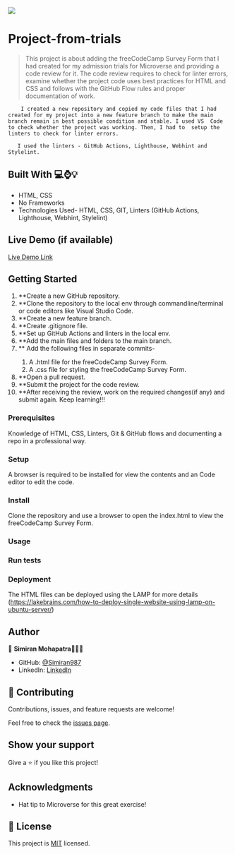 ![](https://img.shields.io/badge/Microverse-blueviolet)
# Project-from-trials


> This project is about adding the freeCodeCamp Survey Form that I had created for my admission trials for Microverse and providing a code review for it. The code review requires to check for linter errors, examine whether the project code uses best practices for HTML and CSS and follows with the GitHub Flow rules and proper documentation of work. 

        I created a new repository and copied my code files that I had created for my project into a new feature branch to make the main branch remain in best possible condition and stable. I used VS  Code to check whether the project was working. Then, I had to  setup the linters to check for linter errors.

       I used the linters - GitHub Actions, Lighthouse, Webhint and Stylelint.
   
## Built With 💻⌚️💡

- HTML, CSS
- No Frameworks
- Technologies Used- HTML, CSS, GIT, Linters (GitHub Actions, Lighthouse, Webhint, Stylelint)


## Live Demo (if available)

[Live Demo Link](https://livedemo.com)


## Getting Started
<ol>
   <li>**Create a new GitHub repository.</li>
   <li>**Clone the repository to the local env through commandline/terminal or code editors like Visual Studio Code.</li>
   <li>**Create a new feature branch.</li>
   <li>**Create .gitignore file.</li>
   <li>**Set up GitHub Actions and linters in the local env.</li>
   <li>**Add the main files and folders to the main branch.</li>
   <li>** Add the following files in separate commits-</li>
     <ol>
       <li>A .html file for the freeCodeCamp Survey Form.</li>
       <li>A .css file for styling the freeCodeCamp Survey Form.</li>
     </ol>
   <li>**Open a pull request.</li>
   <li>**Submit the project for the code review.</li>
   <li>**After receiving the review, work on the required changes(if any) and submit again. Keep learning!!!</li>
</ol>

### Prerequisites
Knowledge of HTML, CSS, Linters, Git & GitHub flows and documenting a repo in a professional way.

### Setup
A browser is required to be installed for view the contents and an Code editor to edit the code.

### Install
Clone the repository and use a browser to open the index.html to view the freeCodeCamp Survey Form.

### Usage

### Run tests

### Deployment
The HTML files can be deployed using the LAMP for more details (https://lakebrains.com/how-to-deploy-single-website-using-lamp-on-ubuntu-server/)

## Author

👤 **Simiran Mohapatra**👩🏻‍💼

- GitHub: [@Simiran987](https://github.com/Simiran987)
- LinkedIn: [LinkedIn](https://linkedin.com/in/simiran-mohapatra)


## 🤝 Contributing

Contributions, issues, and feature requests are welcome!

Feel free to check the [issues page](../../issues/).


## Show your support

Give a ⭐️ if you like this project!

## Acknowledgments

- Hat tip to Microverse for this great exercise!

## 📝 License

This project is [MIT](./MIT.md) licensed.